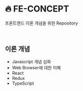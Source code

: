 # 🔥 FE-CONCEPT

프론트엔드 이론 개념을 위한 Repository

</br>

## 이론 개념 

- Javascript 개념 심화
- Web Browser에 대한 이해
- React
- Redux
- TypeScript

